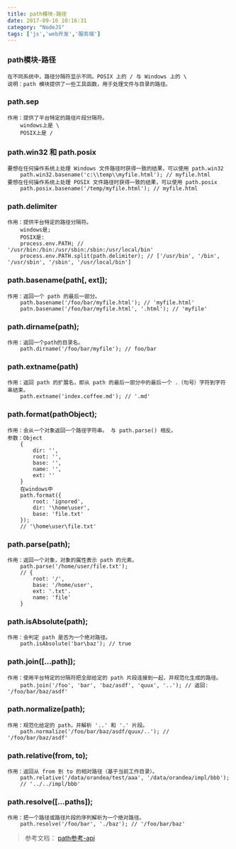 ```yaml
---
title: path模块-路径
date: 2017-09-16 10:16:31
category: "NodeJS"
tags: ['js','web开发','服务端']
---
```

###	path模块-路径
	在不同系统中，路径分隔符显示不同。POSIX 上的 / 与 Windows 上的 \
	说明：path 模块提供了一些工具函数，用于处理文件与目录的路径。
###	path.sep
	作用：提供了平台特定的路径片段分隔符。
		windows上是 \
		POSIX上是 /
###	path.win32 和 path.posix	
	要想在任何操作系统上处理 Windows 文件路径时获得一致的结果，可以使用 path.win32
		path.win32.basename('c:\\temp\\myfile.html'); // myfile.html
	要想在任何操作系统上处理 POSIX 文件路径时获得一致的结果，可以使用 path.posix
		path.posix.basename('/temp/myfile.html'); // myfile.html
###	path.delimiter
	作用：提供平台特定的路径分隔符。
		windows是;
		POSIX是:
		process.env.PATH; // '/usr/bin:/bin:/usr/sbin:/sbin:/usr/local/bin'
		process.env.PATH.split(path.delimiter); // ['/usr/bin', '/bin', '/usr/sbin', '/sbin', '/usr/local/bin']
###	path.basename(path[, ext]);
	作用：返回一个 path 的最后一部分。
		path.basename('/foo/bar/myfile.html'); // 'myfile.html'
		patn.basename('/foo/bar/myfile.html', '.html'); // 'myfile'
###	path.dirname(path);
	作用：返回一个path的目录名。
		path.dirname('/foo/bar/myfile'); // foo/bar
###	path.extname(path)
	作用：返回 path 的扩展名，即从 path 的最后一部分中的最后一个 .（句号）字符到字符串结束。
		path.extname('index.coffee.md'); // '.md'
###	path.format(pathObject);
	作用：会从一个对象返回一个路径字符串。 与 path.parse() 相反。
	参数：Object
		{
			dir: '',
			root: '',
			base: '',
			name: '',
			ext: ''
		}
		在windows中
		path.format({
			root: 'ignored',
			dir: '\home\user',
			base: 'file.txt'
		});
		// '\home\user\file.txt'
###	path.parse(path);
	作用：返回一个对象，对象的属性表示 path 的元素。
		path.parse('/home/user/file.txt');
		// {
			root: '/',
			base: '/home/user',
			ext: '.txt'.
			name: 'file'
		}
###	path.isAbsolute(path);
	作用：会判定 path 是否为一个绝对路径。
		path.isAbsolute('bar\baz'); // true
###	path.join([...path]);
	作用：使用平台特定的分隔符把全部给定的 path 片段连接到一起，并规范化生成的路径。
		path.join('/foo', 'bar', 'baz/asdf', 'quux', '..'); // 返回: '/foo/bar/baz/asdf'
###	path.normalize(path);
	作用：规范化给定的 path，并解析 '..' 和 '.' 片段。
		path.normalize('/foo/bar/baz/asdf/quux/..'); // '/foo/bar/baz/asdf'
###	path.relative(from, to);
	作用：返回从 from 到 to 的相对路径（基于当前工作目录）。
		path.relative('/data/orandea/test/aaa', '/data/orandea/impl/bbb');
		// '../../impl/bbb'
###	path.resolve([...paths]);
	作用：把一个路径或路径片段的序列解析为一个绝对路径。
		path.resolve('/foo/bar', './baz'); // '/foo/bar/baz'
>	参考文档：
	[path参考-api](http://nodejs.cn/api/path.html)
	
	
	
	
	
	
	
	
	
	
	
	
	
	
	
	
	
	
	
	
	
	
	
	
	
	
	
	
	
	
	
	
	
	
	
	
	
	
	
	
	
	
	
	
	
	
	
	
	
	
	
	
	
	
	
	
	
	
	
	
	
	
	
	
	
	
	
	
	
	
	












